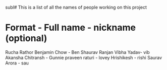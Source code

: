 subl# This is a list of all the names of people working on this project

# Format -   Full name - nickname (optional)
Rucha Rathor
Benjamin Chow - Ben
Shaurav Ranjan
Vibha Yadav- vib
Akansha Chitransh - Gunnie
praveen raturi - lovey
Hrishikesh - rishi
Saurav Arora - sau